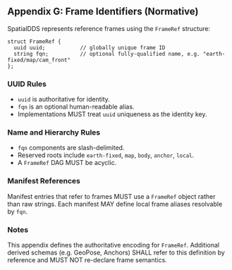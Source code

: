 ## **Appendix G: Frame Identifiers (Normative)**

SpatialDDS represents reference frames using the `FrameRef` structure:

```idl
struct FrameRef {
  uuid uuid;           // globally unique frame ID
  string fqn;          // optional fully-qualified name, e.g. "earth-fixed/map/cam_front"
};
```

### UUID Rules
- `uuid` is authoritative for identity.
- `fqn` is an optional human-readable alias.
- Implementations MUST treat `uuid` uniqueness as the identity key.

### Name and Hierarchy Rules
- `fqn` components are slash-delimited.
- Reserved roots include `earth-fixed`, `map`, `body`, `anchor`, `local`.
- A `FrameRef` DAG MUST be acyclic.

### Manifest References
Manifest entries that refer to frames MUST use a `FrameRef` object rather than raw strings. Each manifest MAY define local frame aliases resolvable by `fqn`.

### Notes
This appendix defines the authoritative encoding for `FrameRef`. Additional derived schemas (e.g. GeoPose, Anchors) SHALL refer to this definition by reference and MUST NOT re-declare frame semantics.

